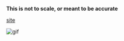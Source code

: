 **This is not to scale, or meant to be accurate**

[site](where-is-the-iss.up.railway.app/)

![gif](./assets/iss.gif)
